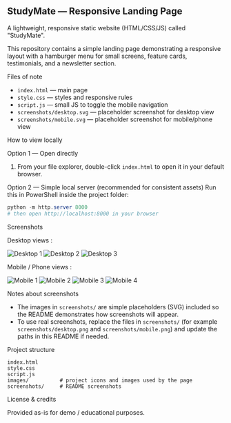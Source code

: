 ## StudyMate — Responsive Landing Page

A lightweight, responsive static website (HTML/CSS/JS) called "StudyMate".

This repository contains a simple landing page demonstrating a responsive layout with a hamburger menu for small screens, feature cards, testimonials, and a newsletter section.

Files of note
- `index.html` — main page
- `style.css` — styles and responsive rules
- `script.js` — small JS to toggle the mobile navigation
- `screenshots/desktop.svg` — placeholder screenshot for desktop view
- `screenshots/mobile.svg` — placeholder screenshot for mobile/phone view

How to view locally

Option 1 — Open directly
1. From your file explorer, double-click `index.html` to open it in your default browser.

Option 2 — Simple local server (recommended for consistent assets)
Run this in PowerShell inside the project folder:

```powershell
python -m http.server 8000
# then open http://localhost:8000 in your browser
```

Screenshots

Desktop views :

![Desktop 1](screenshots/Screenshot333.png)
![Desktop 2](screenshots/Screenshot334.png)
![Desktop 3](screenshots/Screenshot335.png)

Mobile / Phone views :

![Mobile 1](screenshots/127.0.0.1_5500.png)
![Mobile 2](screenshots/127.0.0.1_55001.png)
![Mobile 3](screenshots/127.0.0.1_55002.png)
![Mobile 4](screenshots/127.0.0.1_55002.png)

Notes about screenshots
- The images in `screenshots/` are simple placeholders (SVG) included so the README demonstrates how screenshots will appear.
- To use real screenshots, replace the files in `screenshots/` (for example `screenshots/desktop.png` and `screenshots/mobile.png`) and update the paths in this README if needed.

Project structure

```
index.html
style.css
script.js
images/          # project icons and images used by the page
screenshots/     # README screenshots 
```


License & credits

Provided as-is for demo / educational purposes.

